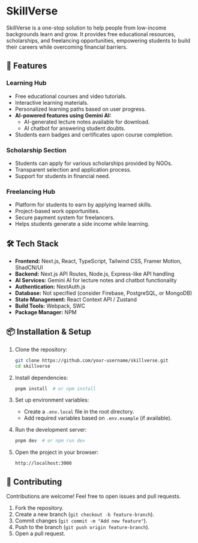 # SkillVerse

SkillVerse is a one-stop solution to help people from low-income backgrounds learn and grow. It provides free educational resources, scholarships, and freelancing opportunities, empowering students to build their careers while overcoming financial barriers.

## 🚀 Features

### Learning Hub
- Free educational courses and video tutorials.
- Interactive learning materials.
- Personalized learning paths based on user progress.
- **AI-powered features using Gemini AI:**
  - AI-generated lecture notes available for download.
  - AI chatbot for answering student doubts.
- Students earn badges and certificates upon course completion.

### Scholarship Section
- Students can apply for various scholarships provided by NGOs.
- Transparent selection and application process.
- Support for students in financial need.

### Freelancing Hub
- Platform for students to earn by applying learned skills.
- Project-based work opportunities.
- Secure payment system for freelancers.
- Helps students generate a side income while learning.

## 🛠 Tech Stack
- **Frontend:** Next.js, React, TypeScript, Tailwind CSS, Framer Motion, ShadCN/UI
- **Backend:** Next.js API Routes, Node.js, Express-like API handling
- **AI Services:** Gemini AI for lecture notes and chatbot functionality
- **Authentication:** NextAuth.js
- **Database:** Not specified (consider Firebase, PostgreSQL, or MongoDB)
- **State Management:** React Context API / Zustand
- **Build Tools:** Webpack, SWC
- **Package Manager:** NPM

## 📦 Installation & Setup

1. Clone the repository:
   ```sh
   git clone https://github.com/your-username/skillverse.git
   cd skillverse
   ```

2. Install dependencies:
   ```sh
   pnpm install  # or npm install
   ```

3. Set up environment variables:
   - Create a `.env.local` file in the root directory.
   - Add required variables based on `.env.example` (if available).

4. Run the development server:
   ```sh
   pnpm dev  # or npm run dev
   ```

5. Open the project in your browser:
   ```
   http://localhost:3000
   ```

## 🤝 Contributing
Contributions are welcome! Feel free to open issues and pull requests.

1. Fork the repository.
2. Create a new branch (`git checkout -b feature-branch`).
3. Commit changes (`git commit -m "Add new feature"`).
4. Push to the branch (`git push origin feature-branch`).
5. Open a pull request.



